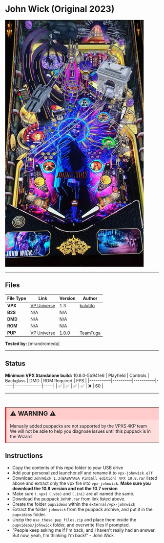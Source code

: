 # John Wick (Original 2023)

![Table Preview](../../images/vpx-johnwick-preview.jpg)

---

## Files
| File Type | Link | Version | Author | 
|-----------|--------|----------|--------------|
| **VPX** | [VP Universe](https://vpuniverse.com/files/file/16522-john-wick-babayaga-pinball-edition/) | 1.3 | [balutito](https://vpuniverse.com/profile/36070-balutito/) |
| **B2S** | N/A | N/A |
| **DMD** | N/A | N/A |
| **ROM** | N/A | N/A |
| **PUP** | [VP Universe](https://vpuniverse.com/files/file/16523-john-wick-babayaga-pinball-edition/) | 1.0.0 | [TeamTuga](https://vpuniverse.com/profile/31843-teamtuga/) |

**Tested by:** [mrandromeda]

---

## Status 
**Minimum VPX Standalone build:** 10.8.0-5b941e6
| Playfield | Controls | Backglass | DMD | ROM Required | FPS | 
|-----------|----------|-----------|-----|--------------|-----|
| :white_check_mark: | :white_check_mark: | :white_check_mark: | :white_check_mark: | :x: | 60 |

---

<br>

<table>
  <tr>
    <td style="background-color: #FFDDDD; padding: 0; border-left: 4px solid #FF0000;">
      <div style="padding: 8px 12px; background-color: #FFCCCB; font-weight: bold;font-size: 20px;">
        <strong>⚠️ WARNING ⚠️</strong>
      </div>
      <div style="padding: 12px 12px 12px 12px;">
        Manually added puppacks are not supported by the VPXS 4KP team<br>We will not be able to help you diagnose issues until this puppack is in the Wizard
      </div>
    </td>
  </tr>
</table>

## Instructions
- Copy the contents of this repo folder to your USB drive
- Add your personalized launcher.elf and rename it to `vpx-johnwick.elf`
- Download `JohnWick 1.3(BABAYAGA Pinball edition) VPX 10.8.rar` listed above and extract only the vpx file into `vpx-johnwick`. **Make sure you download the 10.8 version and not the 10.7 version**
- Make sure `(.vpx)` `(.vbs)` and `(.ini)` are all named the same.
- Download the puppack `JWPUP.rar` from link listed above.
- Create the folder `pupvideos` within the `external/vpx-johnwick`
- Extract the folder `johnwick` from the puppack archive, and put it in the `pupvideos` folder.
- Unzip the `use_these_pup_files.zip` and place them inside the `pupvideos/johnwick` folder, and overwrite files if prompted.
- "People keep asking me if I'm back, and I haven't really had an answer. But now, yeah, I'm thinking I'm back!" - John Wick
